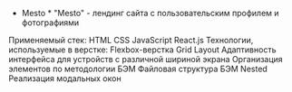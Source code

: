* Mesto *
"Mesto" - лендинг сайта c пользовательским профилем и фотографиями

Применяемый стек:
HTML
CSS
JavaScript
React.js
Технологии, используемые в верстке:
Flexbox-верстка
Grid Layout
Адаптивность интерфейса для устройств с различной шириной экрана
Организация элементов по методологии БЭМ
Файловая структура БЭМ Nested
Реализация модальных окон
